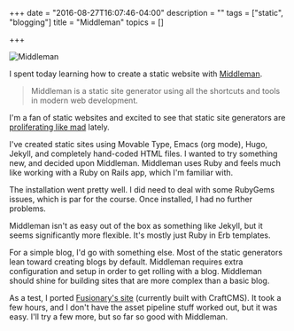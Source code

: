 +++
date = "2016-08-27T16:07:46-04:00"
description = ""
tags = ["static", "blogging"]
title = "Middleman"
topics = []

+++

![Middleman](/img/2016/middleman-logo.jpg)

I spent today learning how to create a static website with
[Middleman](https://middlemanapp.com).

> Middleman is a static site generator using all the shortcuts and tools in
> modern web development.

I'm a fan of static websites and excited to see that static site generators are
[proliferating like mad](https://www.staticgen.com) lately.

I've created static sites using Movable Type, Emacs (org mode), Hugo, Jekyll,
and completely hand-coded HTML files. I wanted to try something new, and decided
upon Middleman. Middleman uses Ruby and feels much like working with a Ruby on
Rails app, which I'm familiar with.

The installation went pretty well. I did need to deal with some RubyGems issues,
which is par for the course. Once installed, I had no further problems.

Middleman isn't as easy out of the box as something like Jekyll, but it seems
significantly more flexible. It's mostly just Ruby in Erb templates.

For a simple blog, I'd go with something else. Most of the static generators
lean toward creating blogs by default. Middleman requires extra configuration
and setup in order to get rolling with a blog. Middleman should shine for
building sites that are more complex than a basic blog.

As a test, I ported [Fusionary's site](http://fusionary.com/) (currently built
with CraftCMS). It took a few hours, and I don't have the asset pipeline stuff
worked out, but it was easy. I'll try a few more, but so far so good with
Middleman.
